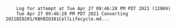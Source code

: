         Log for attempt at Tue Apr 27 09:46:28 PM PDT 2021 (12069)
        Tue Apr 27 09:46:28 PM PDT 2021 Converting 2021BIO201/KBhBIO101CellLifecycle.md...

